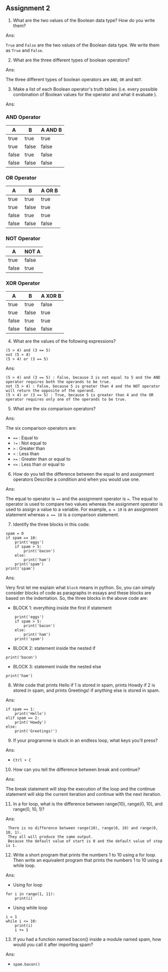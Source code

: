 ## Assignment 2


 1. What are the two values of the Boolean data type? How do you write them?

Ans:

 `True` and `False` are the two values of the Boolean data type. We write them as `True` and `False`.

2. What are the three different types of boolean operators?

Ans:

 The three different types of boolean operators are `AND`, `OR` and `NOT`.

3. Make a list of each Boolean operator's truth tables (i.e. every possible combination of Boolean values for the operator and what it evaluate ).

Ans:  

### AND Operator
| A   | B   | A AND B |
|-----|-----|---------|
| true  | true  | true      |
| true  | false | false     |
| false | true  | false     |
| false | false | false     |

### OR Operator
| A   | B   | A OR B  |
|-----|-----|---------|
| true  | true  | true      |
| true  | false | true      |
| false | true  | true      |
| false | false | false     |

### NOT Operator
| A   | NOT A |
|-----|-------|
| true  | false |
| false | true  |

### XOR Operator
| A   | B   | A XOR B |
|-----|-----|---------|
| true  | true  | false     |
| true  | false | true      |
| false | true  | true      |
| false | false | false     |


4. What are the values of the following expressions?
```
(5 > 4) and (3 == 5)
not (5 > 4)
(5 > 4) or (3 == 5)
```

Ans:

```
(5 > 4) and (3 == 5) : False, because 3 is not equal to 5 and the AND operator requires both the operands to be true.
not (5 > 4) : False, because 5 is greater than 4 and the NOT operator will return the opposite of the operand.
(5 > 4) or (3 == 5) : True, because 5 is greater than 4 and the OR operator requires only one of the operands to be true.
```

5. What are the six comparison operators?

Ans:

 The six comparison operators are:
- `==` : Equal to
- `!=` : Not equal to
- `>` : Greater than
- `<` : Less than
- `>=` : Greater than or equal to
- `<=` : Less than or equal to

6. How do you tell the difference between the equal to and assignment operators Describe a condition and when you would use one.

Ans:

 The equal to operator is `==` and the assignment operator is `=`. The equal to operator is used to compare two values whereas the assignment operator is used to assign a value to a variable. For example, `a = 10` is an assignment statement whereas `a == 10` is a comparison statement.


7. Identify the three blocks in this code:
```
spam = 0
if spam == 10:
    print('eggs')
    if spam > 5:
        print('bacon')
    else:
        print('ham')
    print('spam')
print('spam')
```

Ans:

 Very first let me explain what `block` means in python. So, you can simply consider blocks of code as paragraphs in essays and these blocks are based on the indentation. So, the three blocks in the above code are:

- BLOCK 1: everything inside the first if statement
```
    print('eggs')
    if spam > 5:
        print('bacon')
    else:
        print('ham')
    print('spam')
```
- BLOCK 2: statement inside the nested if
```
print('bacon')
```
- BLOCK 3: statement inside the nested else
```
print('ham')
```


8. Write code that prints Hello if 1 is stored in spam, prints Howdy if 2 is stored in spam, and prints Greetings! if anything else is stored in spam.

Ans:

```
if spam == 1:
    print('Hello')
elif spam == 2:
    print('Howdy')
else:
    print('Greetings!')
```

9. If your programme is stuck in an endless loop, what keys you’ll press?

Ans: 

- `Ctrl + C`


10. How can you tell the difference between break and continue?

Ans:

 The break statement will stop the execution of the loop and the continue statement will skip the current iteration and continue with the next iteration.



11. In a for loop, what is the difference between range(10), range(0, 10), and range(0, 10, 1)?

Ans:

```
 There is no difference between range(10), range(0, 10) and range(0, 10, 1). 
 They all will produce the same output. 
 Because the default value of start is 0 and the default value of step is 1.
```


12. Write a short program that prints the numbers 1 to 10 using a for loop. 
Then write an equivalent program that prints the numbers 1 to 10 using a while loop.

Ans:

- Using for loop
```
for i in range(1, 11):
    print(i)
```
- Using while loop
```
i = 1
while i <= 10:
    print(i)
    i += 1
```

13. If you had a function named bacon() inside a module named spam, how would you call it after importing spam?

Ans:

- `spam.bacon()`
